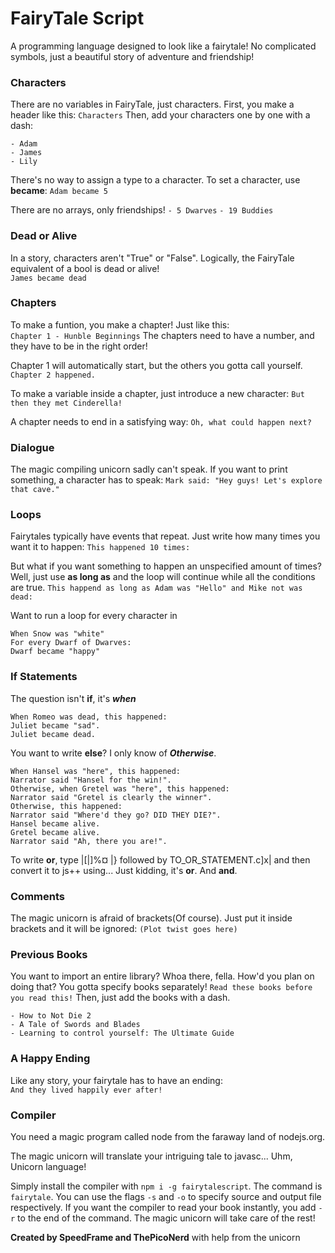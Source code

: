 # FairyTale Script

A programming language designed to look like a fairytale! No complicated symbols, just a beautiful story of adventure and friendship!

### Characters
There are no variables in FairyTale, just characters. First, you make a header like this:
```Characters```
Then, add your characters one by one with a dash:
```
- Adam
- James
- Lily
```
There's no way to assign a type to a character.
To set a character, use **became**:
```Adam became 5```

There are no arrays, only friendships!
`- 5 Dwarves`
`- 19 Buddies`

### Dead or Alive
In a story, characters aren't "True" or "False". Logically, the FairyTale equivalent of a bool is dead or alive!  
`James became dead`

### Chapters
To make a funtion, you make a chapter! Just like this:  
`Chapter 1 - Hunble Beginnings`
The chapters need to have a number, and they have to be in the right order!

 Chapter 1 will automatically start, but the others you gotta call yourself.
`Chapter 2 happened.`

To make a variable inside a chapter, just introduce a new character:
`But then they met Cinderella!`

A chapter needs to end in a satisfying way:
`Oh, what could happen next?`

### Dialogue
The magic compiling unicorn sadly can't speak. If you want to print something, a character has to speak:
`Mark said: "Hey guys! Let's explore that cave."`

### Loops
Fairytales typically have events that repeat. Just write how many times you want it to happen:
`This happened 10 times:`

But what if you want something to happen an unspecified amount of times? Well, just use **as long as** and the loop will continue while all the conditions are true. 
`This happend as long as Adam was "Hello" and Mike not was dead:`

Want to run a loop for every character in 
```
When Snow was "white"
For every Dwarf of Dwarves:
Dwarf became "happy"
```

### If Statements
The question isn't **if**, it's ***when***
```
When Romeo was dead, this happened:
Juliet became "sad".
Juliet became dead.
```
You want to write **else**? I only know of ***Otherwise***.
```
When Hansel was "here", this happened:
Narrator said "Hansel for the win!".
Otherwise, when Gretel was "here", this happened:
Narrator said "Gretel is clearly the winner".
Otherwise, this happened:
Narrator said "Where'd they go? DID THEY DIE?".
Hansel became alive.
Gretel became alive.
Narrator said "Ah, there you are!".
```
To write **or**, type |[|]%¤ |} followed by TO_OR_STATEMENT.c]x| and then convert it to js++ using...
Just kidding, it's **or**. And **and**.

### Comments
The magic unicorn is afraid of brackets(Of course). Just put it inside brackets and it will be ignored:
`(Plot twist goes here)`

### Previous Books
You want to import an entire library? Whoa there, fella. How'd you plan on doing that? You gotta specify books separately!
`Read these books before you read this!`
Then, just add the books with a dash.
```
- How to Not Die 2
- A Tale of Swords and Blades
- Learning to control yourself: The Ultimate Guide
```

### A Happy Ending
Like any story, your fairytale has to have an ending:  
`And they lived happily ever after!`

### Compiler
You need a magic program called node from the faraway land of nodejs.org.

The magic unicorn will translate your intriguing tale to javasc... Uhm, Unicorn language!

Simply install the compiler with `npm i -g fairytalescript`. The command is `fairytale`. You can use the flags `-s` and `-o` to specify source and output file respectively. If you want the compiler to read your book instantly, you add `-r` to the end of the command. The magic unicorn will take care of the rest!

**Created by SpeedFrame and ThePicoNerd**
with help from the unicorn

